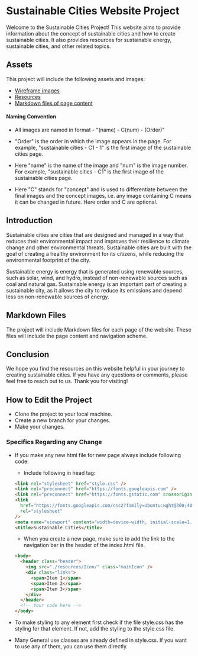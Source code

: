 # Sustainable Cities Website Project

Welcome to the Sustainable Cities Project! This website aims to provide information about the concept of sustainable cities and how to create sustainable cities. It also provides resources for sustainable energy, sustainable cities, and other related topics.

## Assets

This project will include the following assets and images:

- [Wireframe images](./wireframe)
- [Resources](./resources)
- [Markdown files of page content](./markdown)

#### Naming Convention

- All images are named in format - "(name) - C(num) - (Order)"

- "Order" is the order in which the image appears in the page. For example, "sustainable cities - C1 - 1" is the first image of the sustainable cities page.
- Here "name" is the name of the image and "num" is the image number. For example, "sustainable cities - C1" is the first image of the sustainable cities page.
- Here "C" stands for "concept" and is used to differentiate between the final images and the concept images, i.e. any image containing C means it can be changed in future.
  Here order and C are optional.

## Introduction

Sustainable cities are cities that are designed and managed in a way that reduces their environmental impact and improves their resilience to climate change and other environmental threats. Sustainable cities are built with the goal of creating a healthy environment for its citizens, while reducing the environmental footprint of the city.

Sustainable energy is energy that is generated using renewable sources, such as solar, wind, and hydro, instead of non-renewable sources such as coal and natural gas. Sustainable energy is an important part of creating a sustainable city, as it allows the city to reduce its emissions and depend less on non-renewable sources of energy.

## Markdown Files

The project will include Markdown files for each page of the website. These files will include the page content and navigation scheme.

## Conclusion

We hope you find the resources on this website helpful in your journey to creating sustainable cities. If you have any questions or comments, please feel free to reach out to us. Thank you for visiting!

## How to Edit the Project

- Clone the project to your local machine.
- Create a new branch for your changes.
- Make your changes.

### Specifics Regarding any Change

- If you make any new html file for new page always include following code:

  - Include following in head tag:

  ```html
  <link rel="stylesheet" href="style.css" />
  <link rel="preconnect" href="https://fonts.googleapis.com" />
  <link rel="preconnect" href="https://fonts.gstatic.com" crossorigin />
  <link
    href="https://fonts.googleapis.com/css2?family=Ubuntu:wght@300;400;500;700&display=swap"
    rel="stylesheet"
  />
  <meta name="viewport" content="width=device-width, initial-scale=1.0" />
  <title>Sustainable Cities</title>
  ```

  - When you create a new page, make sure to add the link to the navigation bar in the header of the index.html file.

  ```html
  <body>
    <header class="header">
      <img src="./resources/Icon/" class="mainIcon" />
      <div class="links">
        <span>Item 1</span>
        <span>Item 2</span>
        <span>Item 3</span>
      </div>
    </header>
    <!-- Your code here -->
  </body>
  ```

- To make styling to any element first check if the file style.css has the styling for that element. If not, add the styling to the style.css file.
- Many General use classes are already defined in style.css. If you want to use any of them, you can use them directly.
